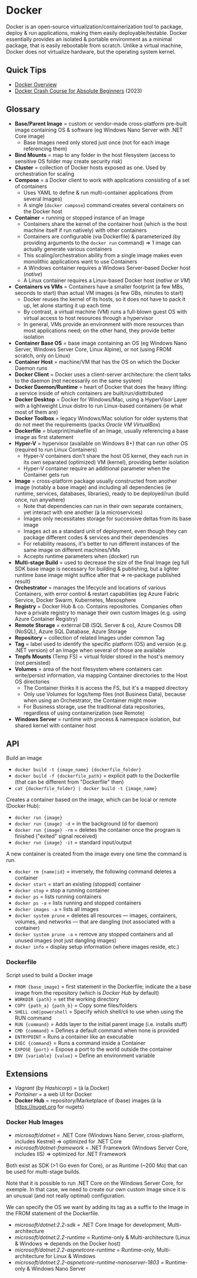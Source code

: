 # Docker

Docker is an open-source virtualization/containerization tool to package, deploy & run applications, making them easily deployable/testable.
Docker essentially provides an isolated & portable environment as a minimal package, that is easily rebootable from scratch.
Unlike a virtual machine, Docker does not virtualize hardware, but the operating system kernel.

## Quick Tips

* [Docker Overview](https://docs.docker.com/get-started/overview)
* [Docker Crash Course for Absolute Beginners](https://www.youtube.com/watch?v=pg19Z8LL06w) (2023)

## Glossary

* **Base/Parent Image** = custom or vendor-made cross-platform pre-built image containing OS & software (eg Windows Nano Server with .NET Core image)
  * Base Images need only stored just once (not for each image referencing them)
* **Bind Mounts** = map to any folder in the host filesystem (access to sensitive OS folder may create security risk)
* **Cluster** = collection of Docker hosts exposed as one. Used by orchestration for scaling
* **Compose** = a Docker client to work with applications consisting of a set of containers
  * Uses YAML to define & run multi-container applications (from several Images)
  * A single (`docker compose`) command creates several containers on the Docker host
* **Container** = running or stopped instance of an Image
  * Containers share the kernel of the container host (which is the host machine itself if run natively) with other containers
  * Containers are configurable (via Dockerfile) & parameterized (by providing arguments to the `docker run` command) => 1 image can actually generate various containers
  * This scaling/orchestration ability from a single image makes even monolithic applications want to use Containers
  * A Windows container requires a Windows Server-based Docker host (_native_)
  * A Linux container requires a Linux-based Docker host (_native or VM_)
* **Containers vs VMs** = Containers have a smaller footprint (a few MBs, seconds to start) than actual VM images (a few GBs, minutes to start)
  * Docker reuses the kernel of its hosts, so it does not have to pack it up, let alone starting it up each time
  * By contrast, a virtual machine (VM) runs a full-blown guest OS with virtual access to host resources through a hypervisor
  * In general, VMs provide an environment with more resources than most applications need; on the other hand, they provide better isolation
* **Container Base OS** = base image containing an OS (eg Windows Nano Server, Windows Server Core, Linux Alpine), or not (using FROM scratch, only on Linux)
* **Container Host** = machine/VM that has the OS on which the Docker Daemon runs
* **Docker Client** = Docker uses a client-server architecture: the client talks to the daemon (not necessarily on the same system)
* **Docker Daemon/Runtime** = heart of Docker that does the heavy lifting: a service inside of which containers are built/run/disttributed
* **Docker Desktop** = Docker for Windows/Mac, using a HyperVisor Layer with a lightweight Linux distro to run Linux-based containers (ie what most of them are)
* **Docker Toolbox** = legacy Windows/Mac solution for older systems that do not meet the requirements (packs _Oracle VM VirtualBox_)
* **Dockerfile** = blueprint/makefile of an Image, usually referencing a base image as first statement
* **Hyper-V** = hypervisor (available on Windows 8+) that can run other OS (required to run Linux Containers)
  * Hyper-V containers don't share the host OS kernel, they each run in its own separated (optimized) VM (kernel), providing better isolation
  * Hyper-V container require an additional parameter when the Container gets run
* **Image** = cross-platform package usually constructed from another image (notably a base image) and including all dependencies (ie runtime, services, databases, libraries), ready to be deployed/run (build once, run anywhere)
  * Note that dependencies can run in their own separate containers, yet interact with one another (à la microservices)
  * Images only necessitates storage for successive deltas from its base image
  * Images act as a standard unit of deployment, even though they can package different codes & services and their dependencies
  * For reliability reasons, it's better to run different instances of the same image on different machines/VMs
  * Accepts runtime parameters when (docker) run
* **Multi-stage Build** = used to decrease the size of the final Image (eg full SDK base image is necessary for building & publishing, but a lighter runtime base image might suffice after that => re-package published result)
* **Orchestrator** = manages the lifecycle and locations of various Containers, with error control & restart capabilities (eg Azure Fabric Service, Docker Swarm, Kubernetes, Mesosphere
* **Registry** = Docker Hub & co. Contains repositories. Companies often have a private registry to manage their own custom Images (e.g. using Azure Container Registry)
* **Remote Storage** = external DB (SQL Server & co), Azure Cosmos DB (NoSQL), Azure SQL Database, Azure Storage
* **Repository** = collection of related Images under common Tag
* **Tag** = label used to identify the specific platform (OS) and version (e.g. .NET version) of an Image when several of those are available
* **Tmpfs Mounts** (Temp FS) = virtual folder stored in the host's memory (not persisted)
* **Volumes** = area of the host filesystem where containers can write/persist information, via mapping Container directories to the Host OS directories
  * The Container thinks it is access the FS, but it's a mapped directory
  * Only use Volumes for logs/temp files (not Business Data), because when using an Orchestrator, the Container might move
  * For Business storage, use the traditional data repositories, regardless of using containerization (see Remote)
* **Windows Server** = runtime with process & namespace isolation, but shared kernel with container host

## API

Build an image

* `docker build -t {image_name} {dockerfile_folder}`
* `docker build -f {dockerfile_path}` = explicit path to the Dockerfile (that can be different from "Dockerfile" then)
* `cat {dockerfile_folder} | docker build -t {image_name}`

Creates a container based on the image, which can be local or remote (Docker Hub):

* `docker run {image}`
* `docker run {image} -d` = in the background (d for daemon)
* `docker run {image} -rm` = deletes the container once the program is finished ("exited" signal received)
* `docker run {image} -it` = standard input/output

A new container is created from the image every one time the command is run.

* `docker rm {name|id}` = inversely, the following command deletes a container
* `docker start` = start an existing (stopped) container
* `docker stop` = stop a running container
* `docker ps` = lists running containers
* `docker ps -a` = lists running and stopped containers
* `docker images -a` = lists all images
* `docker system prune` = deletes all resources — images, containers, volumes, and networks — that are dangling (not associated with a container)
* `docker system prune -a` = remove any stopped containers and all unused images (not just dangling images)
* `docker info` = display setup information (where images reside, etc.)

### Dockerfile

Script used to build a Docker image  

* `FROM {base_image}` = first statement in the Dockerfile; indicate the a base image from the repository (which is _Docker Hub_ by default)
* `WORKDIR {path}` = set the working directory
* `COPY {path_a} {path_b}` = Copy some files/folders
* `SHELL cmd|powershell` = Specify which shell/cli to use when using the RUN command
* `RUN {command}` = Adds layer to the initial parent image (i.e. installs stuff)
* `CMD {command}` = Defines a default command when none is provided
* `ENTRYPOINT` = Runs a container like an executable
* `EXEC {command}` = Runs a command inside a Container
* `EXPOSE {port}` = Expose a port to the world outside the container
* `ENV {variable} {value}` = Define an environment variable

## Extensions

* _Vagrant_ (by _Hashicorp_) = (à la Docker)
* _Portainer_ = a web UI for Docker
* **Docker Hub** = repository/Marketplace of (base) images (à la <https://nuget.org> for nugets)

### Docker Hub Images

* _microsoft/dotnet_ = .NET Core (Windows Nano Server, cross-platform, includes Kestrel) => optimized for .NET Core
* _microsoft/dotnet-framework_ = .NET Framework (Windows Server Core, includes IIS) => optimized for .NET Framework

Both exist as SDK (>1 Go even for Core), or as Runtime (~200 Mo) that can be used for multi-stage builds.

Note that it is possible to run .NET Core on the Windows Server Core, for exemple.
In that case, we need to create our own custom Image since it is an unusual (and not really optimal) configuration.

We can specify the OS we want by adding its tag as a suffix to the Image in the FROM statement of the Dockerfile.

* _microsoft/dotnet:2.2-sdk_ = .NET Core Image for development, Multi-architecture
* _microsoft/dotnet:2.2-runtime_ = Runtime-only & Multi-architecture (Linux & Windows => depends on the Docker host)
* _microsoft/dotnet:2.2-aspnetcore-runtime_ = Runtime-only, Multi-architecture for Linux & Windows
* _microsoft/dotnet:2.2-aspnetcore-runtime-nanoserver-1803_ = Runtime-only & Windows Nano Server

